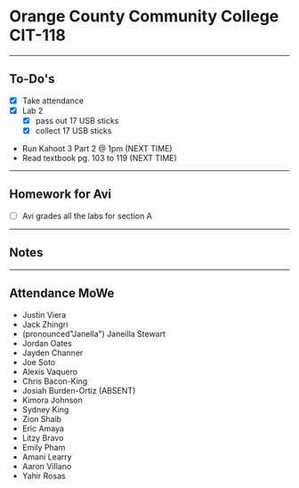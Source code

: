 # Orange County Community College CIT-118

---

## To-Do's

- [x] Take attendance
- [x] Lab 2
    - [x] pass out 17 USB sticks
    - [x] collect 17 USB sticks
- Run Kahoot 3 Part 2 @ 1pm (NEXT TIME)
- Read textbook pg. 103 to 119 (NEXT TIME)

---

## Homework for Avi

- [ ] Avi grades all the labs for section A

---

## Notes

---

## Attendance MoWe

- Justin Viera
- Jack Zhingri
- (pronounced"Janella") Janeilla Stewart
- Jordan Oates
- Jayden Channer
- Joe Soto
- Alexis Vaquero
- Chris Bacon-King
- Josiah Burden-Ortiz (ABSENT)
- Kimora Johnson
- Sydney King
- Zion Shaib
- Eric Amaya
- Litzy Bravo
- Emily Pham
- Amani Learry
- Aaron Villano
- Yahir Rosas